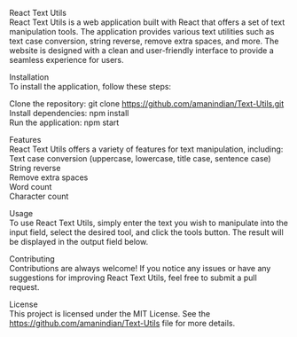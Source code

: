 React Text Utils  
React Text Utils is a web application built with React that offers a set of text manipulation tools. The application provides various text utilities such as text case conversion, string reverse, remove extra spaces, and more. The website is designed with a clean and user-friendly interface to provide a seamless experience for users.  

Installation  
To install the application, follow these steps:  

Clone the repository: git clone https://github.com/amanindian/Text-Utils.git  
Install dependencies: npm install  
Run the application: npm start  

Features  
React Text Utils offers a variety of features for text manipulation, including:  
Text case conversion (uppercase, lowercase, title case, sentence case)  
String reverse  
Remove extra spaces  
Word count  
Character count  
 
Usage  
To use React Text Utils, simply enter the text you wish to manipulate into the input field, select the desired tool, and click the tools button. The result will be displayed in the output field below.  

Contributing  
Contributions are always welcome! If you notice any issues or have any suggestions for improving React Text Utils, feel free to submit a pull request.  

License  
This project is licensed under the MIT License. See the https://github.com/amanindian/Text-Utils file for more details.  
